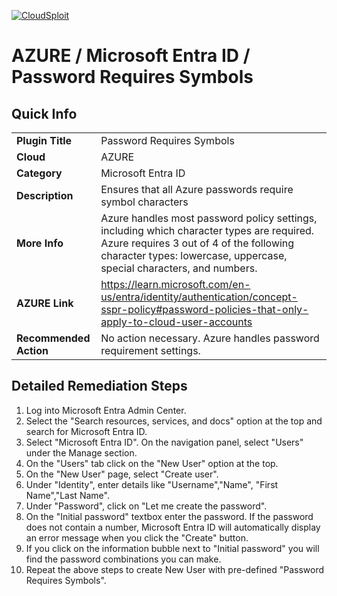 [![CloudSploit](https://cloudsploit.com/img/logo-new-big-text-100.png "CloudSploit")](https://cloudsploit.com)

# AZURE / Microsoft Entra ID / Password Requires Symbols

## Quick Info

| | |
|-|-|
| **Plugin Title** | Password Requires Symbols |
| **Cloud** | AZURE |
| **Category** | Microsoft Entra ID |
| **Description** | Ensures that all Azure passwords require symbol characters |
| **More Info** | Azure handles most password policy settings, including which character types are required. Azure requires 3 out of 4 of the following character types: lowercase, uppercase, special characters, and numbers. |
| **AZURE Link** | https://learn.microsoft.com/en-us/entra/identity/authentication/concept-sspr-policy#password-policies-that-only-apply-to-cloud-user-accounts |
| **Recommended Action** | No action necessary. Azure handles password requirement settings. |

## Detailed Remediation Steps

1. Log into Microsoft Entra Admin Center.
2. Select the "Search resources, services, and docs" option at the top and search for Microsoft Entra ID. 
3.  Select "Microsoft Entra ID". On the navigation panel, select "Users" under the Manage section. 
4. On the "Users" tab click on the "New User" option at the top.
5. On the "New User" page, select "Create user".
6. Under "Identity", enter details like "Username","Name", "First Name","Last Name".
7. Under "Password", click on "Let me create the password".
8. On the "Initial password" textbox enter the password. If the password does not contain a number, Microsoft Entra ID will automatically display an error message when you click the "Create" button. 
9. If you click on the information bubble next to "Initial password" you will find the password combinations you can make.
10. Repeat the above steps to create New User with pre-defined "Password Requires Symbols".
